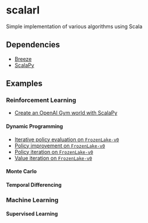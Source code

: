 # scalarl

Simple implementation of various algorithms using Scala

## Dependencies

- <a href="https://github.com/scalanlp/breeze/tree/master/math/src/main/scala/breeze">Breeze</a>
- <a href="https://scalapy.dev/">ScalaPy</a>


## Examples

### Reinforcement Learning

- <a href="src/main/scala/examples/rl/Example1_CreateGym_World.scala">Create an OpenAI Gym world with ScalaPy</a>

#### Dynamic Programming

- <a href="src/main/scala/examples/rl/Example3_IterativePoicyEvaluation.scala">Iterative policy evaluation on ```FrozenLake-v0```</a>
- <a href="src/main/scala/examples/rl/Example4_PolicyImprovement_FrozenLake.scala">Policy improvement on ```FrozenLake-v0```</a>
- <a href="src/main/scala/examples/rl/Example5_PolicyIteration_FrozenLake">Policy iteration on ```FrozenLake-v0```</a>
- <a href="src/main/scala/examples/rl/Example2_ValueIteration.scala">Value iteration on ```FrozenLake-v0```</a>

#### Monte Carlo

#### Temporal Differencing


### Machine Learning

#### Supervised Learning

